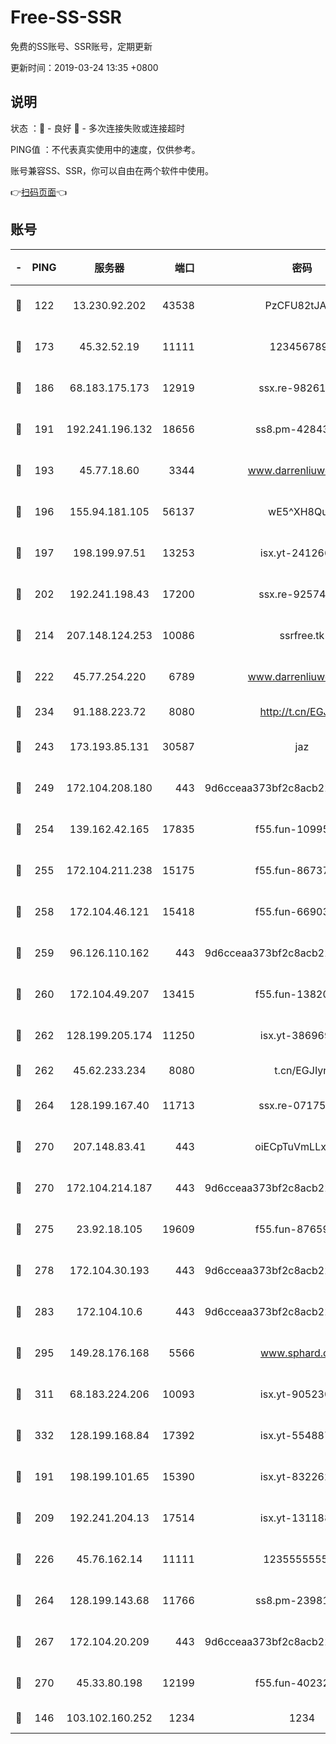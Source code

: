 # Free-SS-SSR

免费的SS账号、SSR账号，定期更新

更新时间：2019-03-24 13:35 +0800

## 说明

状态     ：🙂 - 良好 🙁 - 多次连接失败或连接超时

PING值   ：不代表真实使用中的速度，仅供参考。

账号兼容SS、SSR，你可以自由在两个软件中使用。

👉[扫码页面](https://liesauer.github.io/Free-SS-SSR/)👈

## 账号

|-|PING|服务器|端口|密码|加密方式|区域|
|:----:|:----:|:-----:|-----:|:----:|:----:|:----:|
|🙂|122|13.230.92.202|43538|PzCFU82tJAdZ|aes-256-cfb|JP|
|🙂|173|45.32.52.19|11111|1234567890|aes-256-cfb|JP|
|🙂|186|68.183.175.173|12919|ssx.re-98261099|aes-256-cfb|US|
|🙂|191|192.241.196.132|18656|ss8.pm-42843855|aes-256-cfb|US|
|🙂|193|45.77.18.60|3344|www.darrenliuwei.com|aes-256-cfb|JP|
|🙂|196|155.94.181.105|56137|wE5^XH8Quw|aes-256-cfb|US|
|🙂|197|198.199.97.51|13253|isx.yt-24126619|aes-256-cfb|US|
|🙂|202|192.241.198.43|17200|ssx.re-92574100|aes-256-cfb|US|
|🙂|214|207.148.124.253|10086|ssrfree.tk|aes-256-cfb|SG|
|🙂|222|45.77.254.220|6789|www.darrenliuwei.com|aes-256-cfb|SG|
|🙂|234|91.188.223.72|8080|http://t.cn/EGJIyrl|rc4-md5|RU|
|🙂|243|173.193.85.131|30587|jaz|aes-256-cfb|US|
|🙂|249|172.104.208.180|443|9d6cceaa373bf2c8acb22e60b6a58be6|aes-256-cfb|US|
|🙂|254|139.162.42.165|17835|f55.fun-10995182|aes-256-cfb|SG|
|🙂|255|172.104.211.238|15175|f55.fun-86737325|aes-256-cfb|US|
|🙂|258|172.104.46.121|15418|f55.fun-66903373|aes-256-cfb|SG|
|🙂|259|96.126.110.162|443|9d6cceaa373bf2c8acb22e60b6a58be6|aes-256-cfb|US|
|🙂|260|172.104.49.207|13415|f55.fun-13820852|aes-256-cfb|SG|
|🙂|262|128.199.205.174|11250|isx.yt-38696916|aes-256-cfb|SG|
|🙂|262|45.62.233.234|8080|t.cn/EGJIyrl|rc4-md5|CA|
|🙂|264|128.199.167.40|11713|ssx.re-07175601|aes-256-cfb|SG|
|🙂|270|207.148.83.41|443|oiECpTuVmLLxk4Ts|aes-256-cfb|AU|
|🙂|270|172.104.214.187|443|9d6cceaa373bf2c8acb22e60b6a58be6|aes-256-cfb|US|
|🙂|275|23.92.18.105|19609|f55.fun-87659227|aes-256-cfb|US|
|🙂|278|172.104.30.193|443|9d6cceaa373bf2c8acb22e60b6a58be6|aes-256-cfb|US|
|🙂|283|172.104.10.6|443|9d6cceaa373bf2c8acb22e60b6a58be6|aes-256-cfb|US|
|🙂|295|149.28.176.168|5566|www.sphard.com|aes-256-cfb|AU|
|🙂|311|68.183.224.206|10093|isx.yt-90523020|aes-256-cfb|SG|
|🙂|332|128.199.168.84|17392|isx.yt-55488760|aes-256-cfb|SG|
|🙂|191|198.199.101.65|15390|isx.yt-83226207|aes-256-cfb|US|
|🙂|209|192.241.204.13|17514|isx.yt-13118802|aes-256-cfb|US|
|🙂|226|45.76.162.14|11111|123555555555|aes-256-cfb|SG|
|🙂|264|128.199.143.68|11766|ss8.pm-23981058|aes-256-cfb|SG|
|🙂|267|172.104.20.209|443|9d6cceaa373bf2c8acb22e60b6a58be6|aes-256-cfb|US|
|🙂|270|45.33.80.198|12199|f55.fun-40232335|aes-256-cfb|US|
|🙁|146|103.102.160.252|1234|1234|rc4-md5|JP|

